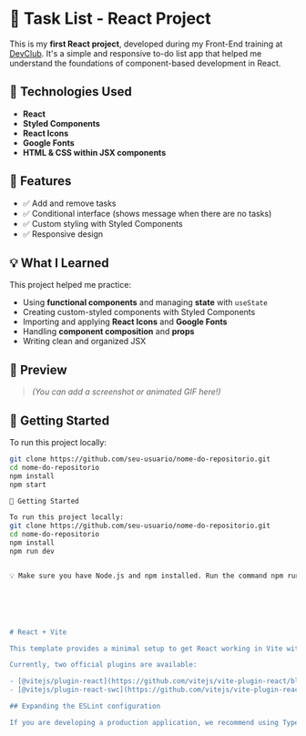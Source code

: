 # 📝 Task List - React Project

This is my **first React project**, developed during my Front-End training at [DevClub](https://devclub.com.br). It's a simple and responsive to-do list app that helped me understand the foundations of component-based development in React.

## 🚀 Technologies Used

- **React**
- **Styled Components**
- **React Icons**
- **Google Fonts**
- **HTML & CSS within JSX components**

## 🎯 Features

- ✅ Add and remove tasks
- ✅ Conditional interface (shows message when there are no tasks)
- ✅ Custom styling with Styled Components
- ✅ Responsive design

## 💡 What I Learned

This project helped me practice:
- Using **functional components** and managing **state** with `useState`
- Creating custom-styled components with Styled Components
- Importing and applying **React Icons** and **Google Fonts**
- Handling **component composition** and **props**
- Writing clean and organized JSX

## 📸 Preview

> _(You can add a screenshot or animated GIF here!)_

## 📂 Getting Started

To run this project locally:

```bash
git clone https://github.com/seu-usuario/nome-do-repositorio.git
cd nome-do-repositorio
npm install
npm start

📂 Getting Started

To run this project locally:
git clone https://github.com/seu-usuario/nome-do-repositorio.git
cd nome-do-repositorio
npm install
npm run dev


💡 Make sure you have Node.js and npm installed. Run the command npm run dev in your IDE's terminal to start the development server.






# React + Vite

This template provides a minimal setup to get React working in Vite with HMR and some ESLint rules.

Currently, two official plugins are available:

- [@vitejs/plugin-react](https://github.com/vitejs/vite-plugin-react/blob/main/packages/plugin-react) uses [Babel](https://babeljs.io/) for Fast Refresh
- [@vitejs/plugin-react-swc](https://github.com/vitejs/vite-plugin-react/blob/main/packages/plugin-react-swc) uses [SWC](https://swc.rs/) for Fast Refresh

## Expanding the ESLint configuration

If you are developing a production application, we recommend using TypeScript with type-aware lint rules enabled. Check out the [TS template](https://github.com/vitejs/vite/tree/main/packages/create-vite/template-react-ts) for information on how to integrate TypeScript and [`typescript-eslint`](https://typescript-eslint.io) in your project.
